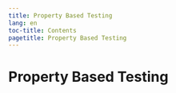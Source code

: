 ```yaml
---
title: Property Based Testing
lang: en
toc-title: Contents
pagetitle: Property Based Testing
---
```


# Property Based Testing
